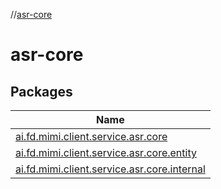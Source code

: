 //[asr-core](index.md)

# asr-core

## Packages

| Name |
|---|
| [ai.fd.mimi.client.service.asr.core](asr-core/ai.fd.mimi.client.service.asr.core/index.md) |
| [ai.fd.mimi.client.service.asr.core.entity](asr-core/ai.fd.mimi.client.service.asr.core.entity/index.md) |
| [ai.fd.mimi.client.service.asr.core.internal](asr-core/ai.fd.mimi.client.service.asr.core.internal/index.md) |
